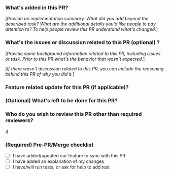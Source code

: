 
### What's added in this PR?

[_Provide an implementation summary. What did you add beyond the described task? What are the additional details you'd like people to pay attention to? To help people review this PR understand what's changed._]


### What's the issues or discussion related to this PR (optional) ?

[_Provide some background information related to this PR, including issues or task. Prior to this PR what's the behavior that wasn't expected._]

[_If there wasn't discussion related to this PR, you can include the reasoning behind this PR of why you did it._]



### Feature related update for this PR (if applicable)?


### (Optional) What's left to be done for this PR?


### Who do you wish to review this PR other than required reviewers?

<!-- @zmzlois @arthurfiorette @zackarychapple -->

d
### (Required) Pre-PR/Merge checklist

- [ ] I have added/updated our feature to sync with this PR
- [ ] I have added an explanation of my changes
- [ ] I have/will run tests, or ask for help to add test